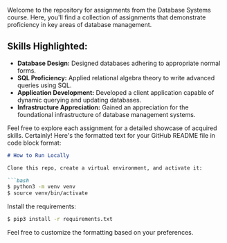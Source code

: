 Welcome to the repository for assignments from the Database Systems course. Here, you'll find a collection of assignments that demonstrate proficiency in key areas of database management.

## Skills Highlighted:
- **Database Design:** Designed databases adhering to appropriate normal forms.
- **SQL Proficiency:** Applied relational algebra theory to write advanced queries using SQL.
- **Application Development:** Developed a client application capable of dynamic querying and updating databases.
- **Infrastructure Appreciation:** Gained an appreciation for the foundational infrastructure of database management systems.

Feel free to explore each assignment for a detailed showcase of acquired skills.
Certainly! Here's the formatted text for your GitHub README file in code block format:

```markdown
# How to Run Locally

Clone this repo, create a virtual environment, and activate it:

```bash
$ python3 -m venv venv
$ source venv/bin/activate
```

Install the requirements:

```bash
$ pip3 install -r requirements.txt
```

Feel free to customize the formatting based on your preferences.
